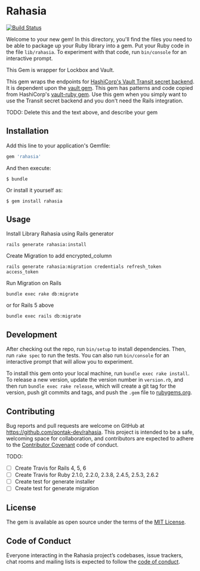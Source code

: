 # Rahasia

[![Build Status](https://travis-ci.org/qontak-dev/rahasia.svg?branch=master)](https://travis-ci.org/qontak-dev/rahasia)

Welcome to your new gem! In this directory, you'll find the files you need to be able to package up your Ruby library into a gem. Put your Ruby code in the file `lib/rahasia`. To experiment with that code, run `bin/console` for an interactive prompt.

This Gem is wrapper for Lockbox and Vault.

This gem wraps the endpoints for [HashiCorp's Vault Transit secret backend](https://www.vaultproject.io/docs/secrets/transit/). It is dependent upon the [vault gem](https://github.com/hashicorp/vault-ruby). This gem has patterns and code copied from HashiCorp's [vault-ruby gem](https://github.com/hashicorp/vault-rails). Use this gem when you simply want to use the Transit secret backend and you don't need the Rails integration.

TODO: Delete this and the text above, and describe your gem

## Installation

Add this line to your application's Gemfile:

```ruby
gem 'rahasia'
```

And then execute:

    $ bundle

Or install it yourself as:

    $ gem install rahasia

## Usage

Install Library Rahasia using Rails generator

```
rails generate rahasia:install
```

Create Migration to add encrypted_column

```
rails generate rahasia:migration credentials refresh_token access_token
```

Run Migration on Rails

```
bundle exec rake db:migrate
```

or for Rails 5 above

```
bundle exec rails db:migrate
```

## Development

After checking out the repo, run `bin/setup` to install dependencies. Then, run `rake spec` to run the tests. You can also run `bin/console` for an interactive prompt that will allow you to experiment.

To install this gem onto your local machine, run `bundle exec rake install`. To release a new version, update the version number in `version.rb`, and then run `bundle exec rake release`, which will create a git tag for the version, push git commits and tags, and push the `.gem` file to [rubygems.org](https://rubygems.org).

## Contributing

Bug reports and pull requests are welcome on GitHub at https://github.com/qontak-dev/rahasia. This project is intended to be a safe, welcoming space for collaboration, and contributors are expected to adhere to the [Contributor Covenant](http://contributor-covenant.org) code of conduct.

TODO:

- [ ] Create Travis for Rails 4, 5, 6
- [ ] Create Travis for Ruby 2.1.0, 2.2.0, 2.3.8, 2.4.5, 2.5.3, 2.6.2
- [ ] Create test for generate installer
- [ ] Create test for generate migration

## License

The gem is available as open source under the terms of the [MIT License](https://opensource.org/licenses/MIT).

## Code of Conduct

Everyone interacting in the Rahasia project’s codebases, issue trackers, chat rooms and mailing lists is expected to follow the [code of conduct](https://github.com/qontak-dev/rahasia/blob/master/CODE_OF_CONDUCT.md).
